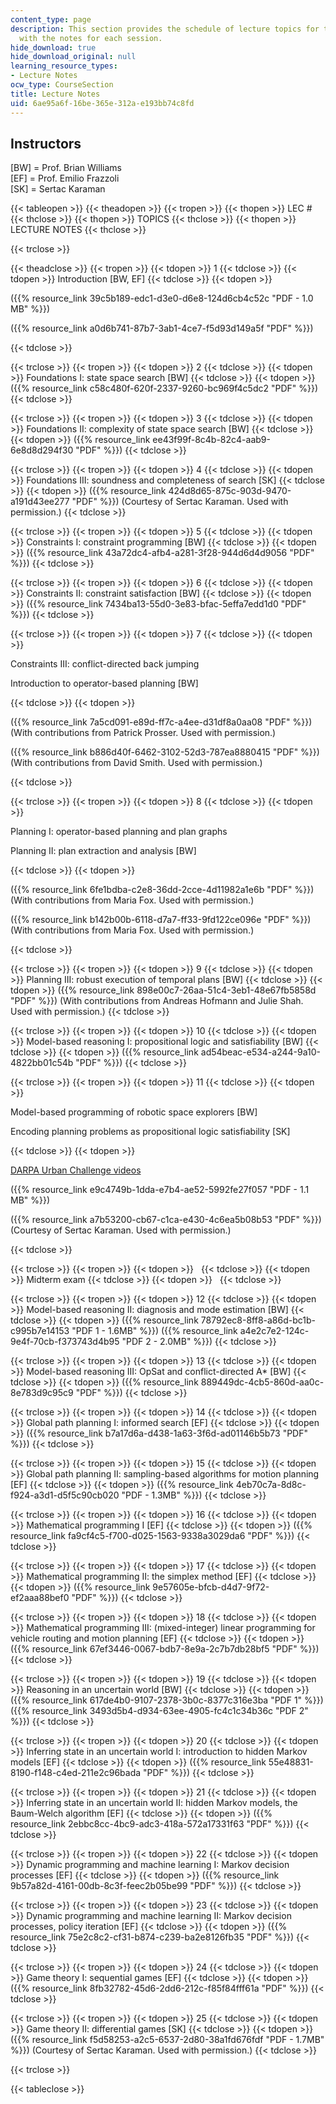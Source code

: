 ```yaml
---
content_type: page
description: This section provides the schedule of lecture topics for the course along
  with the notes for each session.
hide_download: true
hide_download_original: null
learning_resource_types:
- Lecture Notes
ocw_type: CourseSection
title: Lecture Notes
uid: 6ae95a6f-16be-365e-312a-e193bb74c8fd
---
```


Instructors
-----------

\[BW\] = Prof. Brian Williams  
\[EF\] = Prof. Emilio Frazzoli  
\[SK\] = Sertac Karaman

{{< tableopen >}}
{{< theadopen >}}
{{< tropen >}}
{{< thopen >}}
LEC #
{{< thclose >}}
{{< thopen >}}
TOPICS
{{< thclose >}}
{{< thopen >}}
LECTURE NOTES
{{< thclose >}}

{{< trclose >}}

{{< theadclose >}}
{{< tropen >}}
{{< tdopen >}}
1
{{< tdclose >}}
{{< tdopen >}}
Introduction \[BW, EF\]
{{< tdclose >}}
{{< tdopen >}}


({{% resource_link 39c5b189-edc1-d3e0-d6e8-124d6cb4c52c "PDF - 1.0 MB" %}})

({{% resource_link a0d6b741-87b7-3ab1-4ce7-f5d93d149a5f "PDF" %}})


{{< tdclose >}}

{{< trclose >}}
{{< tropen >}}
{{< tdopen >}}
2
{{< tdclose >}}
{{< tdopen >}}
Foundations I: state space search \[BW\]
{{< tdclose >}}
{{< tdopen >}}
({{% resource_link c58c480f-620f-2337-9260-bc969f4c5dc2 "PDF" %}})
{{< tdclose >}}

{{< trclose >}}
{{< tropen >}}
{{< tdopen >}}
3
{{< tdclose >}}
{{< tdopen >}}
Foundations II: complexity of state space search \[BW\]
{{< tdclose >}}
{{< tdopen >}}
({{% resource_link ee43f99f-8c4b-82c4-aab9-6e8d8d294f30 "PDF" %}})
{{< tdclose >}}

{{< trclose >}}
{{< tropen >}}
{{< tdopen >}}
4
{{< tdclose >}}
{{< tdopen >}}
Foundations III: soundness and completeness of search \[SK\]
{{< tdclose >}}
{{< tdopen >}}
({{% resource_link 424d8d65-875c-903d-9470-a191d43ee277 "PDF" %}}) (Courtesy of Sertac Karaman. Used with permission.)
{{< tdclose >}}

{{< trclose >}}
{{< tropen >}}
{{< tdopen >}}
5
{{< tdclose >}}
{{< tdopen >}}
Constraints I: constraint programming \[BW\]
{{< tdclose >}}
{{< tdopen >}}
({{% resource_link 43a72dc4-afb4-a281-3f28-944d6d4d9056 "PDF" %}})
{{< tdclose >}}

{{< trclose >}}
{{< tropen >}}
{{< tdopen >}}
6
{{< tdclose >}}
{{< tdopen >}}
Constraints II: constraint satisfaction \[BW\]
{{< tdclose >}}
{{< tdopen >}}
({{% resource_link 7434ba13-55d0-3e83-bfac-5effa7edd1d0 "PDF" %}})
{{< tdclose >}}

{{< trclose >}}
{{< tropen >}}
{{< tdopen >}}
7
{{< tdclose >}}
{{< tdopen >}}


Constraints III: conflict-directed back jumping

Introduction to operator-based planning \[BW\]


{{< tdclose >}}
{{< tdopen >}}


({{% resource_link 7a5cd091-e89d-ff7c-a4ee-d31df8a0aa08 "PDF" %}}) (With contributions from Patrick Prosser. Used with permission.)

({{% resource_link b886d40f-6462-3102-52d3-787ea8880415 "PDF" %}}) (With contributions from David Smith. Used with permission.)


{{< tdclose >}}

{{< trclose >}}
{{< tropen >}}
{{< tdopen >}}
8
{{< tdclose >}}
{{< tdopen >}}


Planning I: operator-based planning and plan graphs

Planning II: plan extraction and analysis \[BW\]


{{< tdclose >}}
{{< tdopen >}}


({{% resource_link 6fe1bdba-c2e8-36dd-2cce-4d11982a1e6b "PDF" %}}) (With contributions from Maria Fox. Used with permission.)

({{% resource_link b142b00b-6118-d7a7-ff33-9fd122ce096e "PDF" %}}) (With contributions from Maria Fox. Used with permission.)


{{< tdclose >}}

{{< trclose >}}
{{< tropen >}}
{{< tdopen >}}
9
{{< tdclose >}}
{{< tdopen >}}
Planning III: robust execution of temporal plans \[BW\]
{{< tdclose >}}
{{< tdopen >}}
({{% resource_link 898e00c7-26aa-51c4-3eb1-48e67fb5858d "PDF" %}}) (With contributions from Andreas Hofmann and Julie Shah. Used with permission.)
{{< tdclose >}}

{{< trclose >}}
{{< tropen >}}
{{< tdopen >}}
10
{{< tdclose >}}
{{< tdopen >}}
Model-based reasoning I: propositional logic and satisfiability \[BW\]
{{< tdclose >}}
{{< tdopen >}}
({{% resource_link ad54beac-e534-a244-9a10-4822bb01c54b "PDF" %}})
{{< tdclose >}}

{{< trclose >}}
{{< tropen >}}
{{< tdopen >}}
11
{{< tdclose >}}
{{< tdopen >}}


Model-based programming of robotic space explorers \[BW\]

Encoding planning problems as propositional logic satisfiability \[SK\]


{{< tdclose >}}
{{< tdopen >}}


[DARPA Urban Challenge videos](http://www.ai.sri.com/~gerkey/movies/duc/)

({{% resource_link e9c4749b-1dda-e7b4-ae52-5992fe27f057 "PDF - 1.1 MB" %}})

({{% resource_link a7b53200-cb67-c1ca-e430-4c6ea5b08b53 "PDF" %}}) (Courtesy of Sertac Karaman. Used with permission.)


{{< tdclose >}}

{{< trclose >}}
{{< tropen >}}
{{< tdopen >}}
 
{{< tdclose >}}
{{< tdopen >}}
Midterm exam
{{< tdclose >}}
{{< tdopen >}}
 
{{< tdclose >}}

{{< trclose >}}
{{< tropen >}}
{{< tdopen >}}
12
{{< tdclose >}}
{{< tdopen >}}
Model-based reasoning II: diagnosis and mode estimation \[BW\]
{{< tdclose >}}
{{< tdopen >}}
({{% resource_link 78792ec8-8ff8-a86d-bc1b-c995b7e14153 "PDF 1 - 1.6MB" %}}) ({{% resource_link a4e2c7e2-124c-9e4f-70cb-f373743d4b95 "PDF 2 - 2.0MB" %}})
{{< tdclose >}}

{{< trclose >}}
{{< tropen >}}
{{< tdopen >}}
13
{{< tdclose >}}
{{< tdopen >}}
Model-based reasoning III: OpSat and conflict-directed A\* \[BW\]
{{< tdclose >}}
{{< tdopen >}}
({{% resource_link 889449dc-4cb5-860d-aa0c-8e783d9c95c9 "PDF" %}})
{{< tdclose >}}

{{< trclose >}}
{{< tropen >}}
{{< tdopen >}}
14
{{< tdclose >}}
{{< tdopen >}}
Global path planning I: informed search \[EF\]
{{< tdclose >}}
{{< tdopen >}}
({{% resource_link b7a17d6a-d438-1a63-3f6d-ad01146b5b73 "PDF" %}})
{{< tdclose >}}

{{< trclose >}}
{{< tropen >}}
{{< tdopen >}}
15
{{< tdclose >}}
{{< tdopen >}}
Global path planning II: sampling-based algorithms for motion planning \[EF\]
{{< tdclose >}}
{{< tdopen >}}
({{% resource_link 4eb70c7a-8d8c-f924-a3d1-d5f5c90cb020 "PDF - 1.3MB" %}})
{{< tdclose >}}

{{< trclose >}}
{{< tropen >}}
{{< tdopen >}}
16
{{< tdclose >}}
{{< tdopen >}}
Mathematical programming I \[EF\]
{{< tdclose >}}
{{< tdopen >}}
({{% resource_link fa9cf4c5-f700-d025-1563-9338a3029da6 "PDF" %}})
{{< tdclose >}}

{{< trclose >}}
{{< tropen >}}
{{< tdopen >}}
17
{{< tdclose >}}
{{< tdopen >}}
Mathematical programming II: the simplex method \[EF\]
{{< tdclose >}}
{{< tdopen >}}
({{% resource_link 9e57605e-bfcb-d4d7-9f72-ef2aaa88bef0 "PDF" %}})
{{< tdclose >}}

{{< trclose >}}
{{< tropen >}}
{{< tdopen >}}
18
{{< tdclose >}}
{{< tdopen >}}
Mathematical programming III: (mixed-integer) linear programming for vehicle routing and motion planning \[EF\]
{{< tdclose >}}
{{< tdopen >}}
({{% resource_link 67ef3446-0067-bdb7-8e9a-2c7b7db28bf5 "PDF" %}})
{{< tdclose >}}

{{< trclose >}}
{{< tropen >}}
{{< tdopen >}}
19
{{< tdclose >}}
{{< tdopen >}}
Reasoning in an uncertain world \[BW\]
{{< tdclose >}}
{{< tdopen >}}
({{% resource_link 617de4b0-9107-2378-3b0c-8377c316e3ba "PDF 1" %}}) ({{% resource_link 3493d5b4-d934-63ee-4905-fc4c1c34b36c "PDF 2" %}})
{{< tdclose >}}

{{< trclose >}}
{{< tropen >}}
{{< tdopen >}}
20
{{< tdclose >}}
{{< tdopen >}}
Inferring state in an uncertain world I: introduction to hidden Markov models \[EF\]
{{< tdclose >}}
{{< tdopen >}}
({{% resource_link 55e48831-8190-f148-c4ed-211e2c96bada "PDF" %}})
{{< tdclose >}}

{{< trclose >}}
{{< tropen >}}
{{< tdopen >}}
21
{{< tdclose >}}
{{< tdopen >}}
Inferring state in an uncertain world II: hidden Markov models, the Baum-Welch algorithm \[EF\]
{{< tdclose >}}
{{< tdopen >}}
({{% resource_link 2ebbc8cc-4bc9-adc3-418a-572a17331f63 "PDF" %}})
{{< tdclose >}}

{{< trclose >}}
{{< tropen >}}
{{< tdopen >}}
22
{{< tdclose >}}
{{< tdopen >}}
Dynamic programming and machine learning I: Markov decision processes \[EF\]
{{< tdclose >}}
{{< tdopen >}}
({{% resource_link 9b57a82d-4161-00db-8c3f-feec2b05be99 "PDF" %}})
{{< tdclose >}}

{{< trclose >}}
{{< tropen >}}
{{< tdopen >}}
23
{{< tdclose >}}
{{< tdopen >}}
Dynamic programming and machine learning II: Markov decision processes, policy iteration \[EF\]
{{< tdclose >}}
{{< tdopen >}}
({{% resource_link 75e2c8c2-cf31-b874-c239-ba2e8126fb35 "PDF" %}})
{{< tdclose >}}

{{< trclose >}}
{{< tropen >}}
{{< tdopen >}}
24
{{< tdclose >}}
{{< tdopen >}}
Game theory I: sequential games \[EF\]
{{< tdclose >}}
{{< tdopen >}}
({{% resource_link 8fb32782-45d6-2dd6-212c-f85f84fff61a "PDF" %}})
{{< tdclose >}}

{{< trclose >}}
{{< tropen >}}
{{< tdopen >}}
25
{{< tdclose >}}
{{< tdopen >}}
Game theory II: differential games \[SK\]
{{< tdclose >}}
{{< tdopen >}}
({{% resource_link f5d58253-a2c5-6537-2d80-38a1fd676fdf "PDF - 1.7MB" %}}) (Courtesy of Sertac Karaman. Used with permission.)
{{< tdclose >}}

{{< trclose >}}

{{< tableclose >}}